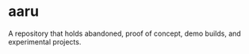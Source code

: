 # aaru

A repository that holds abandoned, proof of concept, demo builds, and experimental
projects.
